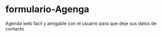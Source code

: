 # formulario-Agenga
Agenda web facil y amigable con el usuario para que deje sus datos de contacto 

